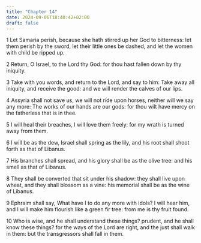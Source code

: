 ```yaml
---
title: "Chapter 14"
date: 2024-09-06T18:40:42+02:00
draft: false
---
```




1 Let Samaria perish, because she hath stirred up her God to bitterness: let them perish by the sword, let their little ones be dashed, and let the women with child be ripped up.

2 Return, O Israel, to the Lord thy God: for thou hast fallen down by thy iniquity.

3 Take with you words, and return to the Lord, and say to him: Take away all iniquity, and receive the good: and we will render the calves of our lips.

4 Assyria shall not save us, we will not ride upon horses, neither will we say any more: The works of our hands are our gods: for thou wilt have mercy on the fatherless that is in thee.

5 I will heal their breaches, I will love them freely: for my wrath is turned away from them.

6 I will be as the dew, Israel shall spring as the lily, and his root shall shoot forth as that of Libanus.

7 His branches shall spread, and his glory shall be as the olive tree: and his smell as that of Libanus.

8 They shall be converted that sit under his shadow: they shall live upon wheat, and they shall blossom as a vine: his memorial shall be as the wine of Libanus.

9 Ephraim shall say, What have I to do any more with idols? I will hear him, and I will make him flourish like a green fir tree: from me is thy fruit found.

10 Who is wise, and he shall understand these things? prudent, and he shall know these things? for the ways of the Lord are right, and the just shall walk in them: but the transgressors shall fall in them.

